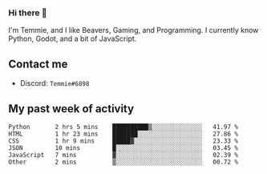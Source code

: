 ### Hi there 👋
I'm Temmie, and I like Beavers, Gaming, and Programming. I currently know Python, Godot, and a bit of JavaScript.

## Contact me
* Discord: `Temmie#6898`

## My past week of activity
<!--START_SECTION:waka-->

```text
Python       2 hrs 5 mins    ██████████▒░░░░░░░░░░░░░░   41.97 %
HTML         1 hr 23 mins    ███████░░░░░░░░░░░░░░░░░░   27.86 %
CSS          1 hr 9 mins     █████▓░░░░░░░░░░░░░░░░░░░   23.33 %
JSON         10 mins         █░░░░░░░░░░░░░░░░░░░░░░░░   03.45 %
JavaScript   7 mins          ▓░░░░░░░░░░░░░░░░░░░░░░░░   02.39 %
Other        2 mins          ▒░░░░░░░░░░░░░░░░░░░░░░░░   00.72 %
```

<!--END_SECTION:waka-->
